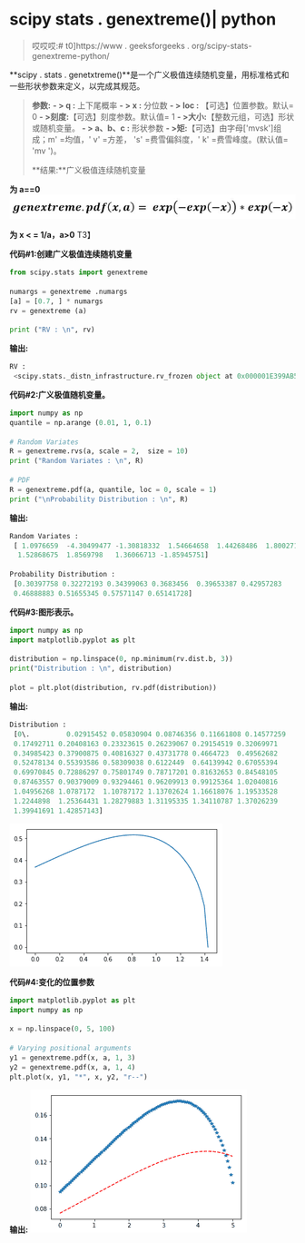 # scipy stats . genextreme()| python

> 哎哎哎:# t0]https://www . geeksforgeeks . org/scipy-stats-genextreme-python/

**scipy . stats . genetxtreme()**是一个广义极值连续随机变量，用标准格式和一些形状参数来定义，以完成其规范。

> **参数:**
> **- > q :** 上下尾概率
> **- > x :** 分位数
> **- > loc :** 【可选】位置参数。默认= 0
> **- >刻度:**【可选】刻度参数。默认值= 1
> **- >大小:**【整数元组，可选】形状或随机变量。
> **- > a、b、c :** 形状参数
> **- >矩:**【可选】由字母['mvsk']组成；m' =均值，' v' =方差，
> 's' =费雪偏斜度，' k' =费雪峰度。(默认值= 'mv ')。
> 
> **结果:**广义极值连续随机变量

**为 a==0**
![](img/cb582ce139ae91da54471720e3ed04ca.png)

**为 x < = 1/a，a>0**
T3】

**代码#1:创建广义极值连续随机变量**

```py
from scipy.stats import genextreme 

numargs = genextreme .numargs
[a] = [0.7, ] * numargs
rv = genextreme (a)

print ("RV : \n", rv) 
```

**输出:**

```py
RV : 
 <scipy.stats._distn_infrastructure.rv_frozen object at 0x000001E399AB5A58>

```

**代码#2:广义极值随机变量。**

```py
import numpy as np
quantile = np.arange (0.01, 1, 0.1)

# Random Variates
R = genextreme.rvs(a, scale = 2,  size = 10)
print ("Random Variates : \n", R)

# PDF
R = genextreme.pdf(a, quantile, loc = 0, scale = 1)
print ("\nProbability Distribution : \n", R)
```

**输出:**

```py
Random Variates : 
 [ 1.0976659  -4.30499477 -1.30818332  1.54664658  1.44268486  1.80027137
  1.52868675  1.8569798   1.36066713 -1.85945751]

Probability Distribution : 
 [0.30397758 0.32272193 0.34399063 0.3683456  0.39653387 0.42957283
 0.46888883 0.51655345 0.57571147 0.65141728]
```

**代码#3:图形表示。**

```py
import numpy as np
import matplotlib.pyplot as plt

distribution = np.linspace(0, np.minimum(rv.dist.b, 3))
print("Distribution : \n", distribution)

plot = plt.plot(distribution, rv.pdf(distribution))
```

**输出:**

```py
Distribution : 
 [0\.         0.02915452 0.05830904 0.08746356 0.11661808 0.14577259
 0.17492711 0.20408163 0.23323615 0.26239067 0.29154519 0.32069971
 0.34985423 0.37900875 0.40816327 0.43731778 0.4664723  0.49562682
 0.52478134 0.55393586 0.58309038 0.6122449  0.64139942 0.67055394
 0.69970845 0.72886297 0.75801749 0.78717201 0.81632653 0.84548105
 0.87463557 0.90379009 0.93294461 0.96209913 0.99125364 1.02040816
 1.04956268 1.0787172  1.10787172 1.13702624 1.16618076 1.19533528
 1.2244898  1.25364431 1.28279883 1.31195335 1.34110787 1.37026239
 1.39941691 1.42857143]
```

![](img/e2043f3256b124d7a9b9f5c3b217bc59.png)

**代码#4:变化的位置参数**

```py
import matplotlib.pyplot as plt
import numpy as np

x = np.linspace(0, 5, 100)

# Varying positional arguments
y1 = genextreme.pdf(x, a, 1, 3)
y2 = genextreme.pdf(x, a, 1, 4)
plt.plot(x, y1, "*", x, y2, "r--")
```

**输出:**
![](img/079d9aaa8ac66a558eb3db8c214f3df1.png)